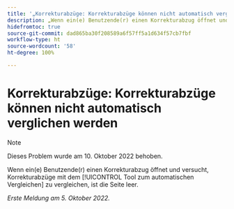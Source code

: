 ```yaml
---
title: '„Korrekturabzüge: Korrekturabzüge können nicht automatisch verglichen werden“'
description: „Wenn ein(e) Benutzende(r) einen Korrekturabzug öffnet und versucht, Korrekturabzüge mit dem Tool zum automatischen Vergleichen zu vergleichen, ist die Seite leer.“
hidefromtoc: true
source-git-commit: dad865ba30f208589a6f57ff5a1d634f57cb7fbf
workflow-type: ht
source-wordcount: '58'
ht-degree: 100%

---
```



# Korrekturabzüge: Korrekturabzüge können nicht automatisch verglichen werden

<!--This issue is on both the WF and WFP TOCs-->

>[!NOTE]
>
>Dieses Problem wurde am 10. Oktober 2022 behoben.

Wenn ein(e) Benutzende(r) einen Korrekturabzug öffnet und versucht, Korrekturabzüge mit dem [!UICONTROL Tool zum automatischen Vergleichen] zu vergleichen, ist die Seite leer.

_Erste Meldung am 5. Oktober 2022._

